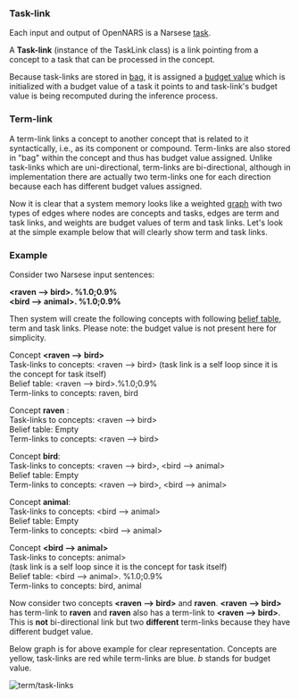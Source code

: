 
### Task-link

Each input and output of OpenNARS is a Narsese [task](https://github.com/opennars/opennars/wiki/Task-and-Belief). 

A **Task-link** (instance of the TaskLink class) is a link pointing from a concept to a task that can be processed in the concept.

Because task-links are stored in [bag](https://github.com/opennars/opennars/wiki/Memory-Overview#bag-data-structure), it is assigned a [budget value](https://github.com/opennars/opennars/wiki/Budget-Value) which is initialized with a budget value of a task it points to and task-link's budget value is being recomputed during the inference process. 

### Term-link

A term-link links a concept to another concept that is related to it syntactically, i.e., as its component or compound. Term-links are also stored in "bag" within the concept and thus has budget value assigned. Unlike task-links which are uni-directional, term-links are bi-directional, although in implementation there are actually two term-links one for each direction because each has different budget values assigned.

Now it is clear that a system memory looks like a weighted [graph](https://en.wikipedia.org/wiki/Graph_(discrete_mathematics)) with two types of edges where nodes are concepts and tasks, edges are term and task links, and weights are budget values of term and task links. Let's look at the simple example below that will clearly show term and task links. 

### Example

Consider two Narsese input sentences:

**<raven --> bird>. %1.0;0.9%**<br/>
**<bird --> animal>. %1.0;0.9%**<br/>

Then system will create the following concepts with following [belief table](https://github.com/opennars/opennars/wiki/Concept-Object:-Content-and-Attributes), term and task links. Please note: the budget value is not present here for simplicity.

Concept **<raven --> bird>** <br/>
Task-links to concepts: <raven --> bird> (task link is a self loop since it is the concept for task itself) <br/>
Belief table: <raven --> bird>.%1.0;0.9% <br/>
Term-links to concepts: raven, bird <br/>

Concept **raven** : <br/>
Task-links to concepts: <raven --> bird> <br/>
Belief table: Empty <br/>
Term-links to concepts: <raven --> bird> <br/>

Concept **bird**: <br/>
Task-links to concepts: <raven --> bird>, <bird --> animal> <br/>
Belief table: Empty <br/>
Term-links to concepts: <raven --> bird>, <bird --> animal> <br/>

Concept **animal**:<br/>
Task-links to concepts: <bird --> animal> <br/>
Belief table: Empty <br/>
Term-links to concepts: <bird --> animal> <br/>

Concept **<bird --> animal>** <br/>
Task-links to concepts: <bird--> animal> <br/> (task link is a self loop since it is the concept for task itself) <br/>
Belief table: <bird --> animal>. %1.0;0.9% <br/>
Term-links to concepts: bird, animal <br/>

Now consider two concepts **<raven --> bird>** and **raven**. **<raven --> bird>** has term-link to **raven** and **raven** also has a term-link to **<raven --> bird>**. This is **not** bi-directional link but two **different** term-links because they have different budget value. 

Below graph is for above example for clear representation. Concepts are yellow, task-links are red while term-links are blue. _b_ stands for budget value.

![term/task-links](https://user-images.githubusercontent.com/24262360/54265915-ba7b8900-454c-11e9-985a-cedc2d15bba1.png)